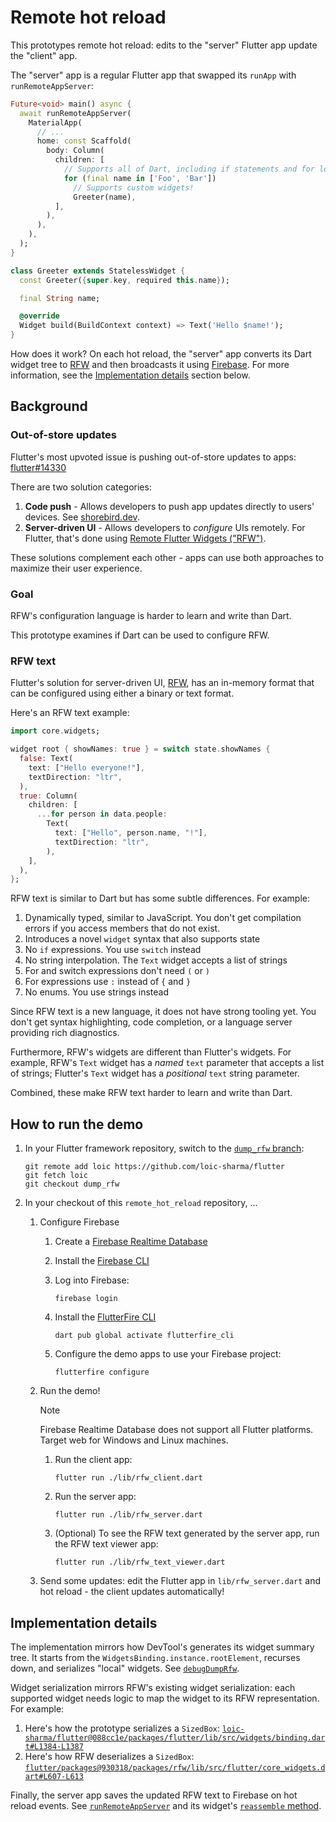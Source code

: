 # Remote hot reload

This prototypes remote hot reload: edits to the "server" Flutter app 
update the "client" app.

The "server" app is a regular Flutter app that swapped its `runApp`
with `runRemoteAppServer`:

```dart
Future<void> main() async {
  await runRemoteAppServer(
    MaterialApp(
      // ...
      home: const Scaffold(
        body: Column(
          children: [
            // Supports all of Dart, including if statements and for loops!
            for (final name in ['Foo', 'Bar'])
              // Supports custom widgets!
              Greeter(name),
          ],
        ),
      ),
    ),
  );
}

class Greeter extends StatelessWidget {
  const Greeter({super.key, required this.name});

  final String name;

  @override
  Widget build(BuildContext context) => Text('Hello $name!');
}
```

How does it work? On each hot reload, the "server" app converts its Dart widget
tree to [RFW](https://pub.dev/packages/rfw) and then broadcasts it using
[Firebase](https://firebase.google.com/docs/database#realtime-database).
For more information, see the [Implementation details](#implementation-details)
section below.

## Background

### Out-of-store updates

Flutter's most upvoted issue is pushing out-of-store updates to apps:
[flutter#14330](https://github.com/flutter/flutter/issues/14330)

There are two solution categories:

1. **Code push** - Allows developers to push app updates directly to users' devices.
   See [shorebird.dev](https://shorebird.dev/).
2. **Server-driven UI** - Allows developers to _configure_ UIs remotely.
   For Flutter, that's done using
   [Remote Flutter Widgets ("RFW")](https://pub.dev/packages/rfw).

These solutions complement each other - apps can use both approaches to maximize
their user experience.

### Goal

RFW's configuration language is harder to learn and write than Dart.

This prototype examines if Dart can be used to configure RFW.

### RFW text

Flutter's solution for server-driven UI,
[RFW](https://pub.dev/packages/rfw), has an in-memory format that
can be configured using either a binary or text format.

Here's an RFW text example:

```dart
import core.widgets;

widget root { showNames: true } = switch state.showNames {
  false: Text(
    text: ["Hello everyone!"],
    textDirection: "ltr",
  ),
  true: Column(
    children: [
      ...for person in data.people:
        Text(
          text: ["Hello", person.name, "!"],
          textDirection: "ltr",
        ),
    ],
  ),
};
```

RFW text is similar to Dart but has some subtle differences. For example:

1. Dynamically typed, similar to JavaScript. You don't get compilation errors if
   you access members that do not exist.
2. Introduces a novel `widget` syntax that also supports state
3. No `if` expressions. You use `switch` instead
4. No string interpolation. The `Text` widget accepts a list of strings
5. For and switch expressions don't need `(` or `)`
6. For expressions use `:` instead of `{` and `}`
7. No enums. You use strings instead

Since RFW text is a new language, it does not have strong tooling yet. You don't
get syntax highlighting, code completion, or a language server providing rich
diagnostics.

Furthermore, RFW's widgets are different than Flutter's widgets. For example,
RFW's `Text` widget has a _named_ `text` parameter that accepts a list of strings;
Flutter's `Text` widget has a _positional_ `text` string parameter.

Combined, these make RFW text harder to learn and write than Dart.

## How to run the demo

1. In your Flutter framework repository, switch to the
[`dump_rfw` branch](https://github.com/loic-sharma/flutter/tree/dump_rfw):

   ```
   git remote add loic https://github.com/loic-sharma/flutter
   git fetch loic
   git checkout dump_rfw
   ```

2. In your checkout of this `remote_hot_reload` repository, ...
    1. Configure Firebase
        1. Create a [Firebase Realtime Database](https://firebase.google.com/docs/database)
        2. Install the [Firebase CLI](https://firebase.google.com/docs/cli#setup_update_cli)
        3. Log into Firebase:

           ```
           firebase login
           ```

        4. Install the [FlutterFire CLI](https://firebase.google.com/docs/flutter/setup?platform=web)

           ```
           dart pub global activate flutterfire_cli
           ```

        5. Configure the demo apps to use your Firebase project:

           ```
           flutterfire configure
           ```

    2. Run the demo!

       > [!NOTE]
       > Firebase Realtime Database does not support all Flutter platforms.
       > Target web for Windows and Linux machines.

        1. Run the client app:

           ```
           flutter run ./lib/rfw_client.dart
           ```

        2. Run the server app:

           ```
           flutter run ./lib/rfw_server.dart
           ```

        2. (Optional) To see the RFW text generated by the server app,
           run the RFW text viewer app:

           ```
           flutter run ./lib/rfw_text_viewer.dart
           ```

    3. Send some updates: edit the Flutter app in `lib/rfw_server.dart` and
       hot reload - the client updates automatically!

## Implementation details

The implementation mirrors how DevTool's generates its widget summary
tree. It starts from the `WidgetsBinding.instance.rootElement`, recurses down,
and serializes "local" widgets. See
[`debugDumpRfw`](https://github.com/loic-sharma/flutter/blob/088cc1e582c8de8b840e5eaedf07ee2430dd36cb/packages/flutter/lib/src/widgets/binding.dart#L1242).

Widget serialization mirrors RFW's existing widget serialization: each supported
widget needs logic to map the widget to its RFW representation. For example:

1. Here's how the prototype serializes a `SizedBox`: [`loic-sharma/flutter@088cc1e/packages/flutter/lib/src/widgets/binding.dart#L1384-L1387`](https://github.com/loic-sharma/flutter/blob/088cc1e582c8de8b840e5eaedf07ee2430dd36cb/packages/flutter/lib/src/widgets/binding.dart#L1384-L1387)
2. Here's how RFW deserializes a `SizedBox`: [`flutter/packages@930318/packages/rfw/lib/src/flutter/core_widgets.dart#L607-L613`](https://github.com/flutter/packages/blob/930318a82735042d5dd0d9028a2e66826aaa4589/packages/rfw/lib/src/flutter/core_widgets.dart#L607-L613)

Finally, the server app saves the updated RFW text to Firebase on hot reload
events. See [`runRemoteAppServer`](https://github.com/loic-sharma/remote_hot_reload/blob/4c00cb530b4c9bc2f09990b352aa7f808c7b69f6/lib/src/server.dart#L4-L17) and its widget's
[`reassemble` method](https://github.com/loic-sharma/remote_hot_reload/blob/4c00cb530b4c9bc2f09990b352aa7f808c7b69f6/lib/src/server.dart#L33-L40).